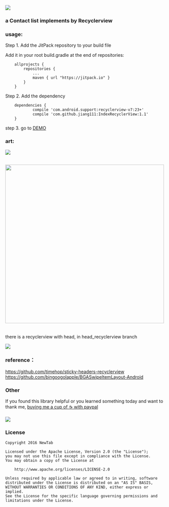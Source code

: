 [![](https://jitpack.io/v/jiang111/IndexRecyclerView.svg)](https://jitpack.io/#jiang111/IndexRecyclerView)

### a Contact list implements by  Recyclerview

### usage:
Step 1. Add the JitPack repository to your build file

Add it in your root build.gradle at the end of repositories:
```
	allprojects {
		repositories {
			...
			maven { url "https://jitpack.io" }
		}
	}
```

Step 2. Add the dependency
```
	dependencies {
	        compile 'com.android.support:recyclerview-v7:23+'
	        compile 'com.github.jiang111:IndexRecyclerView:1.1'
	}
```

step 3. go to [DEMO](https://github.com/jiang111/IndexRecyclerView/blob/master/app/src/main/java/com/jiang/android/indexrecyclerview/adapter/ContactAdapter.java) 


### art:

![](https://raw.githubusercontent.com/jiang111/IndexRecyclerView/master/art/art.gif)

<br />
<img src="https://raw.githubusercontent.com/jiang111/IndexRecyclerView/master/art/z.png" width="500" />

 <br />
  <br />
  <br />
  there is a recyclerview with head, in head_recyclerview branch <br />
 
![](https://raw.githubusercontent.com/jiang111/IndexRecyclerView/master/art/head.gif)

### reference：<br />
https://github.com/timehop/sticky-headers-recyclerview <br />
https://github.com/bingoogolapple/BGASwipeItemLayout-Android



### Other
 If you found this library helpful or you learned something today and want to thank me, [buying me a cup of ☕️  with paypal](https://www.paypal.me/jyuesong) <br /><br />
![](https://raw.githubusercontent.com/jiang111/RxJavaApp/master/qrcode/wechat_alipay.png)


### License

    Copyright 2016 NewTab

    Licensed under the Apache License, Version 2.0 (the "License");
    you may not use this file except in compliance with the License.
    You may obtain a copy of the License at

        http://www.apache.org/licenses/LICENSE-2.0

    Unless required by applicable law or agreed to in writing, software
    distributed under the License is distributed on an "AS IS" BASIS,
    WITHOUT WARRANTIES OR CONDITIONS OF ANY KIND, either express or implied.
    See the License for the specific language governing permissions and
    limitations under the License.
